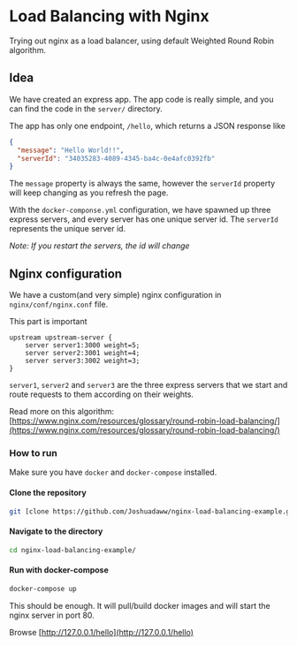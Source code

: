 # Load Balancing with Nginx
Trying out nginx as a load balancer, using default Weighted Round Robin algorithm.

## Idea
We have created an express app. The app code is really simple, and you can find the code in the `server/` directory.

The app has only one endpoint, `/hello`, which returns a JSON response like
```json
{
  "message": "Hello World!!",
  "serverId": "34035283-4089-4345-ba4c-0e4afc0392fb"
}
```

The `message` property is always the same, however the `serverId` property will keep changing as you refresh the page.

With the `docker-componse.yml` configuration, we have spawned up three express servers, and every server has one unique server id. The `serverId` represents the unique server id.

*Note: If you restart the servers, the id will change*

## Nginx configuration
We have a custom(and very simple) nginx configuration in `nginx/conf/nginx.conf` file.

This part is important
```
upstream upstream-server {
    server server1:3000 weight=5;
    server server2:3001 weight=4;
    server server3:3002 weight=3;
}
```
`server1`, `server2` and `server3` are the three express servers that we start and route requests to them according on their weights.

Read more on this algorithm: [https://www.nginx.com/resources/glossary/round-robin-load-balancing/](https://www.nginx.com/resources/glossary/round-robin-load-balancing/)

### How to run
Make sure you have `docker` and `docker-compose` installed.

#### Clone the repository
```bash
git [clone https://github.com/Joshuadaww/nginx-load-balancing-example.git]
```
#### Navigate to the directory
```bash
cd nginx-load-balancing-example/
```
#### Run with docker-compose
```bash
docker-compose up
```

This should be enough. It will pull/build docker images and will start the nginx server in port 80.

Browse [http://127.0.0.1/hello](http://127.0.0.1/hello)

